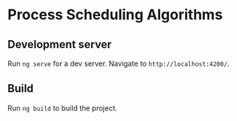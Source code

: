# Process Scheduling Algorithms



## Development server

Run `ng serve` for a dev server. Navigate to `http://localhost:4200/`.

## Build

Run `ng build` to build the project.


